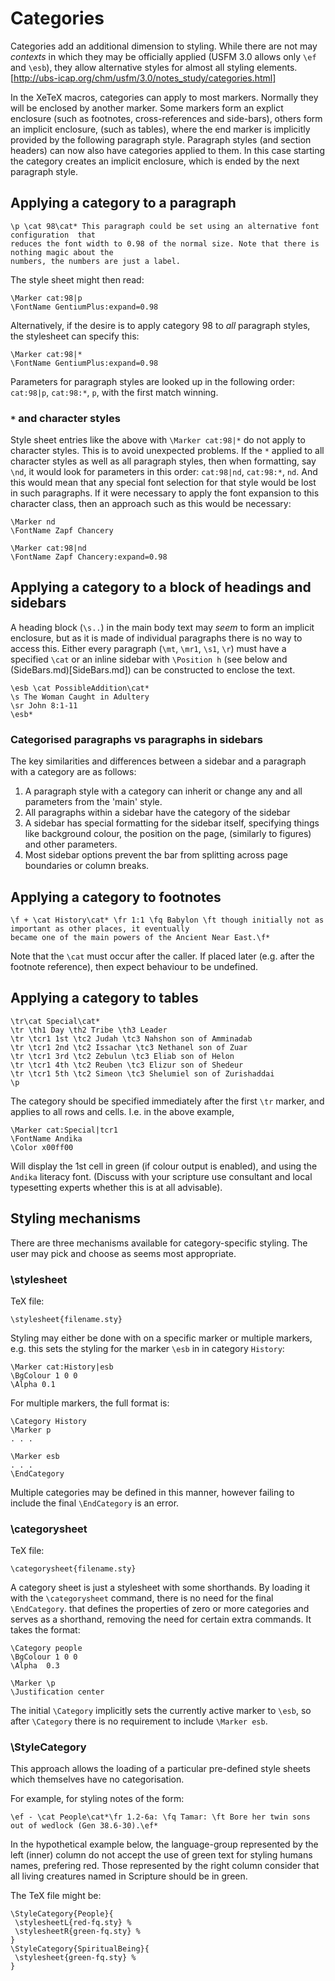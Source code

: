 # Categories

Categories add an additional dimension to styling. While there are not may *contexts* in which they may be officially applied (USFM 3.0 allows only `\ef` and `\esb`), they allow alternative styles for almost all styling elements.
[http://ubs-icap.org/chm/usfm/3.0/notes_study/categories.html]

In the XeTeX macros, categories can apply to most markers. Normally they will be enclosed by another marker. Some
markers form an explict enclosure (such as footnotes, cross-references and
side-bars), others form an implicit enclosure, (such as tables), where the end marker 
is implicitly provided by the following paragraph style.  Paragraph styles (and section headers) 
can now also have categories applied to them. In this case starting the category creates 
an implicit enclosure, which is ended by the next paragraph style.

## Applying a category to a paragraph
```
\p \cat 98\cat* This paragraph could be set using an alternative font  configuration  that 
reduces the font width to 0.98 of the normal size. Note that there is nothing magic about the 
numbers, the numbers are just a label.
```
The style sheet might then read:
```
\Marker cat:98|p
\FontName GentiumPlus:expand=0.98
```
Alternatively, if the desire is to apply category 98 to *all* paragraph styles, the stylesheet can specify this:
```
\Marker cat:98|*
\FontName GentiumPlus:expand=0.98
```

Parameters for paragraph styles are looked up in the following order:
`cat:98|p`, `cat:98:*`, `p`, with the first match winning. 

### `*` and character styles
Style sheet entries like the above with `\Marker cat:98|*` do not apply to
character styles. This is to avoid unexpected problems.
If the `*` applied to all character styles as well as all paragraph styles, 
then when formatting, say `\nd`, it  would look for parameters in this order:
`cat:98|nd`, `cat:98:*`, `nd`.
And this would mean that any special font selection for that style would be 
lost in such paragraphs. If it were necessary to apply the font expansion to 
this character class,  then an approach such as this would be necessary:

```
\Marker nd
\FontName Zapf Chancery

\Marker cat:98|nd
\FontName Zapf Chancery:expand=0.98
```


## Applying a category to a block of  headings and sidebars
A heading block (`\s..`) in the main body text may *seem* to form an
implicit enclosure, but as it is made of individual paragraphs there is no way
to access this. Either every paragraph (`\mt`, `\mr1`, `\s1`, `\r`) 
must have a specified `\cat` or an inline sidebar with `\Position h` (see below
and (SideBars.md)[SideBars.md]) can be constructed to enclose the text.

```
\esb \cat PossibleAddition\cat*
\s The Woman Caught in Adultery
\sr John 8:1-11
\esb*
```


### Categorised paragraphs vs paragraphs in sidebars
The key similarities and differences between a sidebar and a paragraph with a category are as follows:

1. A paragraph style with a category can inherit or change any and all parameters from the 'main' style.
2. All paragraphs within a sidebar have the category of the sidebar
3. A sidebar has special formatting for the sidebar itself, specifying things
   like background colour, the position on the page, (similarly to figures) and other parameters.
4. Most sidebar options prevent the bar from splitting across page boundaries or column breaks.

## Applying a category to footnotes
```
\f + \cat History\cat* \fr 1:1 \fq Babylon \ft though initially not as important as other places, it eventually 
became one of the main powers of the Ancient Near East.\f*
```
Note that the `\cat` must occur after the caller. If placed later (e.g. after
the footnote reference), then expect behaviour to be undefined.

## Applying a category to tables
```
\tr\cat Special\cat*
\tr \th1 Day \th2 Tribe \th3 Leader
\tr \tcr1 1st \tc2 Judah \tc3 Nahshon son of Amminadab
\tr \tcr1 2nd \tc2 Issachar \tc3 Nethanel son of Zuar
\tr \tcr1 3rd \tc2 Zebulun \tc3 Eliab son of Helon
\tr \tcr1 4th \tc2 Reuben \tc3 Elizur son of Shedeur
\tr \tcr1 5th \tc2 Simeon \tc3 Shelumiel son of Zurishaddai
\p
```
The category should be specified immediately after the first `\tr` marker,  and applies to all rows and cells.
I.e. in the above example, 
```
\Marker cat:Special|tcr1
\FontName Andika
\Color x00ff00
```
Will display the 1st cell in green (if colour output is enabled),  and using the `Andika` literacy font. (Discuss with your 
scripture use consultant and local typesetting experts whether this is at all advisable).

## Styling mechanisms

There are three mechanisms available for category-specific styling. The user may pick and choose as seems most appropriate.


### \stylesheet
TeX file:
```
\stylesheet{filename.sty}
```

Styling may either be done with on a specific marker or multiple markers, e.g. this sets the styling for the  marker ```\esb``` in in category ```History```:
```
\Marker cat:History|esb
\BgColour 1 0 0 
\Alpha 0.1
```

For multiple markers, the full format is:
```
\Category History
\Marker p
. . .

\Marker esb 
. . .
\EndCategory
```

Multiple categories may be defined in this manner, however failing to include the final ```\EndCategory``` is an error.

### \categorysheet
TeX file:
```
\categorysheet{filename.sty}
```

A category sheet is just a stylesheet with some shorthands. By loading it with the ```\categorysheet``` command, there is no need for the final ```\EndCategory```.
  that defines the properties of zero or more categories and serves as a shorthand, removing the need 
for certain extra commands. It takes the format:
```
\Category people
\BgColour 1 0 0
\Alpha  0.3

\Marker \p
\Justification center

```

The initial ```\Category``` implicitly  sets the currently active marker to ```\esb```, so after ```\Category``` there is no requirement to include ```\Marker esb```.


### \StyleCategory
This approach allows the loading of a particular pre-defined style sheets which themselves have no categorisation.

For example, for  styling notes of the form: 
```
\ef - \cat People\cat*\fr 1.2-6a: \fq Tamar: \ft Bore her twin sons out of wedlock (Gen 38.6-30).\ef*
```
In the hypothetical example below, the language-group represented by the left (inner) column do
not accept the use of green text for styling humans names, prefering red. 
Those represented by the right column consider that all living creatures named
in Scripture should be in green.

The TeX file might be:

```
\StyleCategory{People}{
 \stylesheetL{red-fq.sty} % 
 \stylesheetR{green-fq.sty} %
}
\StyleCategory{SpiritualBeing}{
 \stylesheet{green-fq.sty} % 
}
```



